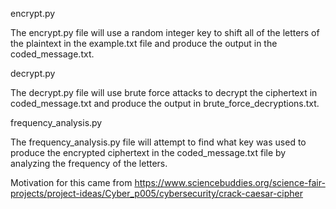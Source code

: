 encrypt.py

The encrypt.py file will use a random integer key to shift all of the letters of the plaintext in the example.txt file and produce the output in the coded_message.txt.

decrypt.py

The decrypt.py file will use brute force attacks to decrypt the ciphertext in coded_message.txt and produce the output in brute_force_decryptions.txt.

frequency_analysis.py

The frequency_analysis.py file will attempt to find what key was used to produce the encrypted ciphertext in the coded_message.txt file by analyzing the frequency of the letters.

Motivation for this came from https://www.sciencebuddies.org/science-fair-projects/project-ideas/Cyber_p005/cybersecurity/crack-caesar-cipher
